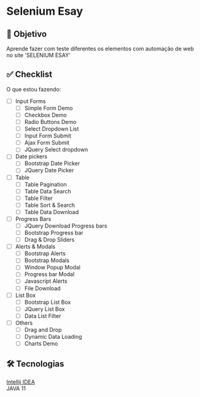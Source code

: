 # Selenium Esay

## 📄 Objetivo
Aprende fazer com teste diferentes os elementos com automação de web no site 'SELENIUM ESAY'

## ✅ Checklist
O que estou fazendo:
- [ ] Input Forms
  - [ ] Simple Form Demo
  - [ ] Checkbox Demo
  - [ ] Radio Buttons Demo
  - [ ] Select Dropdown List
  - [ ] Input Form Submit
  - [ ] Ajax Form Submit
  - [ ] JQuery Select dropdown
- [ ] Date pickers
  - [ ] Bootstrap Date Picker
  - [ ] JQuery Date Picker
- [ ] Table
  - [ ] Table Pagination
  - [ ] Table Data Search
  - [ ] Table Filter
  - [ ] Table Sort & Search
  - [ ] Table Data Download
- [ ] Progress Bars
  - [ ] JQuery Download Progress bars
  - [ ] Bootstrap Progress bar
  - [ ] Drag & Drop Sliders
- [ ] Alerts & Modals
  - [ ] Bootstrap Alerts
  - [ ] Bootstrap Modals
  - [ ] Window Popup Modal
  - [ ] Progress bar Modal
  - [ ] Javascript Alerts
  - [ ] File Download
- [ ] List Box
  - [ ] Bootstrap List Box
  - [ ] JQuery List Box
  - [ ] Data List Filter
- [ ] Others
  - [ ] Drag and Drop
  - [ ] Dynamic Data Loading
  - [ ] Charts Demo

## 🛠 Tecnologias
[Intellij IDEA](https://www.jetbrains.com/pt-br/idea/)  
JAVA 11
